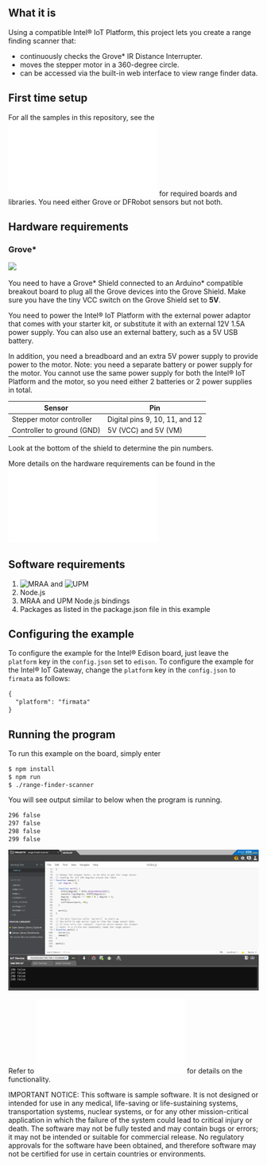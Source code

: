 ## What it is

Using a compatible Intel® IoT Platform, this project lets you create a range finding scanner that:<br>
- continuously checks the Grove\* IR Distance Interrupter.<br>
- moves the stepper motor in a 360-degree circle.<br>
- can be accessed via the built-in web interface to view range finder data.

## First time setup  
For all the samples in this repository, see the ![General Setup Instructions](./../../README.md#setup) for required boards and libraries. You need either Grove or DFRobot sensors but not both.

## Hardware requirements

### Grove\*

![](./images/range-finder-grove.JPG)

You need to have a Grove\* Shield connected to an Arduino\* compatible breakout board to plug all the Grove devices into the Grove Shield. Make sure you have the tiny VCC switch on the Grove Shield set to **5V**.

You need to power the Intel® IoT Platform with the external power adaptor that comes with your starter kit, or substitute it with an external 12V 1.5A power supply. You can also use an external battery, such as a 5V USB battery.

In addition, you need a breadboard and an extra 5V power supply to provide power to the motor. Note: you need a separate battery or power supply for the motor. You cannot use the same power supply for both the Intel® IoT Platform and the motor, so you need either 2 batteries or 2 power supplies in total.

Sensor | Pin
--- | ---
Stepper motor controller | Digital pins 9, 10, 11, and 12
Controller to ground (GND) | 5V (VCC) and 5V (VM)

Look at the bottom of the shield to determine the pin numbers.

More details on the hardware requirements can be found in the ![project README](./../README.md)

## Software requirements

1. ![MRAA](https://github.com/intel-iot-devkit/mraa) and ![UPM](https://github.com/intel-iot-devkit/upm) 
1. Node.js 
2. MRAA and UPM Node.js bindings <link to mraa and upm install docs>
2. Packages as listed in the package.json file in this example 

## Configuring the example

To configure the example for the Intel® Edison board, just leave the `platform` key in the `config.json` set to `edison`. To configure the example for the Intel® IoT Gateway, change the `platform` key in the `config.json` to `firmata` as follows:

```
{
  "platform": "firmata"
}
```

## Running the program 

To run this example on the board, simply enter

    $ npm install
    $ npm run
    $ ./range-finder-scanner
  
You will see output similar to below when the program is running.

```
296 false
297 false
298 false
299 false 
```
![](./../../images/js/range-finder-output.png)

Refer to ![How it Works](./../README.md#how-it-works) for details on the functionality.

IMPORTANT NOTICE: This software is sample software. It is not designed or intended for use in any medical, life-saving or life-sustaining systems, transportation systems, nuclear systems, or for any other mission-critical application in which the failure of the system could lead to critical injury or death. The software may not be fully tested and may contain bugs or errors; it may not be intended or suitable for commercial release. No regulatory approvals for the software have been obtained, and therefore software may not be certified for use in certain countries or environments.

